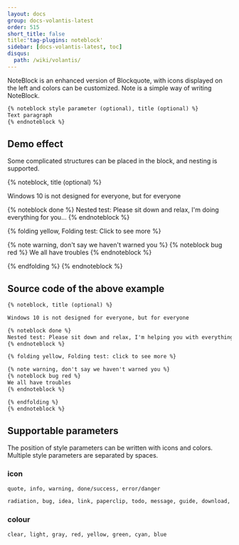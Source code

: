 ```yaml
---
layout: docs
group: docs-volantis-latest
order: 515
short_title: false
title:'tag-plugins: noteblock'
sidebar: [docs-volantis-latest, toc]
disqus:
  path: /wiki/volantis/
---
```


NoteBlock is an enhanced version of Blockquote, with icons displayed on the left and colors can be customized. Note is a simple way of writing NoteBlock.

```md was last updated in version <u>4.0</u>
{% noteblock style parameter (optional), title (optional) %}
Text paragraph
{% endnoteblock %}
```

## Demo effect

Some complicated structures can be placed in the block, and nesting is supported.

{% noteblock, title (optional) %}

Windows 10 is not designed for everyone, but for everyone

{% noteblock done %}
Nested test: Please sit down and relax, I'm doing everything for you...
{% endnoteblock %}

{% folding yellow, Folding test: Click to see more %}

{% note warning, don't say we haven't warned you %}
{% noteblock bug red %}
We all have troubles
{% endnoteblock %}

{% endfolding %}
{% endnoteblock %}

## Source code of the above example

```md example:
{% noteblock, title (optional) %}

Windows 10 is not designed for everyone, but for everyone

{% noteblock done %}
Nested test: Please sit down and relax, I'm helping you with everything...
{% endnoteblock %}

{% folding yellow, Folding test: click to see more %}

{% note warning, don't say we haven't warned you %}
{% noteblock bug red %}
We all have troubles
{% endnoteblock %}

{% endfolding %}
{% endnoteblock %}
```

## Supportable parameters

The position of style parameters can be written with icons and colors. Multiple style parameters are separated by spaces.

### icon

```md color
quote, info, warning, done/success, error/danger
```

```md gray, color can also be specified
radiation, bug, idea, link, paperclip, todo, message, guide, download, up, undo
```

### colour

```md specify color
clear, light, gray, red, yellow, green, cyan, blue
```